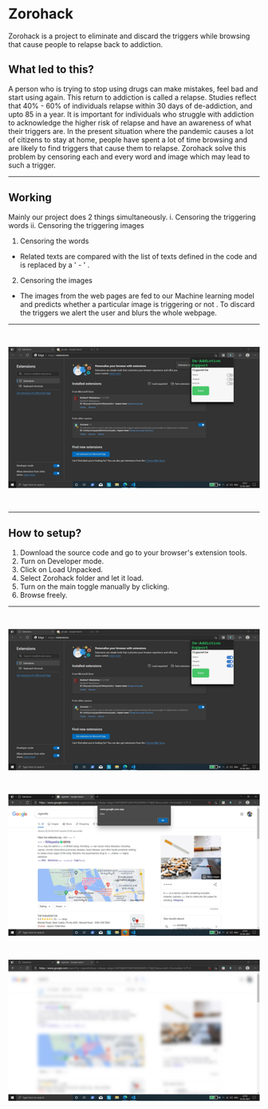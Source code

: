# Zorohack

Zorohack is a project to eliminate and discard the triggers while browsing that cause people to relapse back to addiction.

## What led to this?

A person who is trying to stop using drugs can make mistakes, feel bad and start using again. This return to addiction is called a relapse. Studies reflect that 40% - 60% of individuals relapse within 30 days of de-addiction, and upto 85 in a year. It is important for individuals who struggle with addiction to acknowledge the higher risk of relapse and have an awareness of what their triggers are. In the present situation where the pandemic causes a lot of citizens to stay at home, people have spent a lot of time browsing and are likely to find triggers that cause them to relapse. Zorohack solve this problem by censoring each and every word and image which may lead to such a trigger.

---

## Working

Mainly our project does 2 things simultaneously.
i. Censoring the triggering words
ii. Censoring the triggering images

1.  Censoring the words

- Related texts are compared with the list of texts defined in the code and is replaced by a ' - ' .

2.  Censoring the images

- The images from the web pages are fed to our Machine learning model and predicts whether a particular image is triggering or not . To discard the triggers we alert the user and blurs the whole webpage.

---

<br/>

![mainpic](11.JPG?raw=true)

<br/>

---

## How to setup?

1. Download the source code and go to your browser's extension tools.
2. Turn on Developer mode.
3. Click on Load Unpacked.
4. Select Zorohack folder and let it load.
5. Turn on the main toggle manually by clicking.
6. Browse freely.

---

<br/>

![ext](12.JPG?raw=true)

<br/>

![text](13.JPG?raw=true)

<br/>

![blur](14.JPG?raw=true)

<br/>

